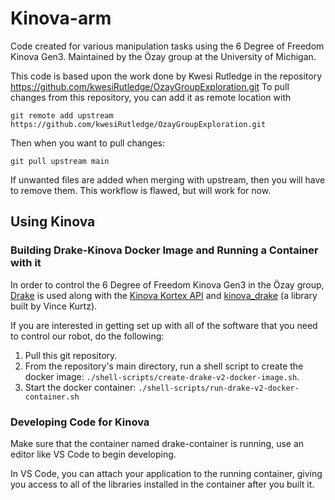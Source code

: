 # Kinova-arm
Code created for various manipulation tasks using the 6 Degree of Freedom Kinova Gen3.
Maintained by the Özay group at the University of Michigan.

This code is based upon the work done by Kwesi Rutledge in the repository
https://github.com/kwesiRutledge/OzayGroupExploration.git
To pull changes from this repository, you can add it as remote location with
    
    git remote add upstream https://github.com/kwesiRutledge/OzayGroupExploration.git

Then when you want to pull changes:

    git pull upstream main
    
If unwanted files are added when merging with upstream, then you will have to remove them. This workflow is flawed, but will work for now.

## Using Kinova

### Building Drake-Kinova Docker Image and Running a Container with it

In order to control the 6 Degree of Freedom Kinova Gen3 in the Özay group, [Drake](https://drake.mit.edu/) is used along with the [Kinova Kortex API](https://github.com/Kinovarobotics/kortex) and [kinova_drake](https://github.com/vincekurtz/kinova_drake) (a library built by Vince Kurtz).

If you are interested in getting set up with all of the software that you need to control our robot, do the following:
1. Pull this git repository.
2. From the repository's main directory, run a shell script to create the docker image: `./shell-scripts/create-drake-v2-docker-image.sh`.
3. Start the docker container: `./shell-scripts/run-drake-v2-docker-container.sh`

### Developing Code for Kinova

Make sure that the container named drake-container is running, use an editor like VS Code to begin developing.

In VS Code, you can attach your application to the running container, giving you access to all of the libraries installed in the container after you built it.